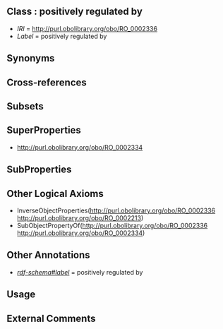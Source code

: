 
## Class : positively regulated by

 * *IRI* = http://purl.obolibrary.org/obo/RO_0002336
 * *Label* = positively regulated by

## Synonyms


## Cross-references


## Subsets


## SuperProperties

 * <http://purl.obolibrary.org/obo/RO_0002334>

## SubProperties


## Other Logical Axioms

 * InverseObjectProperties(<http://purl.obolibrary.org/obo/RO_0002336> <http://purl.obolibrary.org/obo/RO_0002213>)
 * SubObjectPropertyOf(<http://purl.obolibrary.org/obo/RO_0002336> <http://purl.obolibrary.org/obo/RO_0002334>)

## Other Annotations

 * *[rdf-schema#label](../../el/rdf-schema#label.md)* = positively regulated by

## Usage


## External Comments

